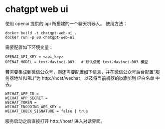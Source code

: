 # chatgpt web ui

使用 openai 提供的 api 所搭建的一个聊天机器人。
使用方法：

```
docker build -t chatgpt-web-ui .
docker run -p 80 chatgpt-web-ui
```

需要配置如下环境变量：

```
OPENAI_API_KEY = <api_key>
OPENAI_MODEL = text-davinci-003   # 默认使用 text-davinci-003 模型
```

若需要集成到微信公众号，则还需要配置如下信息，并在微信公众号后台配置“服务器地址(URL)”为 http://host/wechat，以及将当前机器的ip添加到 IP白名单 中去。

```
WECHAT_APP_ID = 
WECHAT_APP_SECRET = 
WECHAT_TOKEN = 
WECHAT_ENCODING_AES_KEY = 
WECHAT_CHECK_SIGNATURE = false | true
```

服务启动之后直接打开 http://host/ 进入对话界面。
